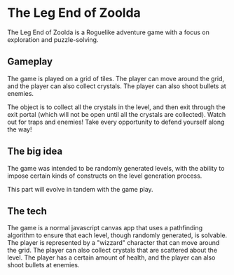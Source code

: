 # The Leg End of Zoolda

The Leg End of Zoolda is a Roguelike adventure game with a focus on exploration and puzzle-solving.

## Gameplay

The game is played on a grid of tiles. The player can move around the grid, and the player can also collect crystals. The player can also shoot bullets at enemies.

The object is to collect all the crystals in the level, and then exit through the exit portal (which will not be open until all the crystals are collected). Watch out for traps and enemies! Take every opportunity to defend yourself along the way!

## The big idea

The game was intended to be randomly generated levels, with the ability to impose certain kinds of 
constructs on the level generation process. 

This part will evolve in tandem with the game play.

## The tech

The game is a normal javascript canvas app that uses a pathfinding algorithm to ensure that each level, 
though randomly generated, is solvable. The player is represented by a "wizzard" character that can move 
around the grid. The player can also collect crystals that are scattered about the level. The player has 
a certain amount of health, and the player can also shoot bullets at enemies. 





